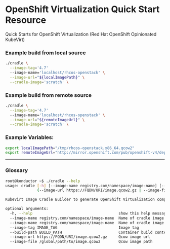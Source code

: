 # OpenShift Virtualization Quick Start Resource 
Quick Starts for OpenShift Virtualization (Red Hat OpenShift Opinionated KubeVirt)

### Example build from local source
```sh
./cradle \
  --image-tag='4.7'
  --image-name='localhost/rhcos-openstack' \
  --image-url="${localImagePath}" \
  --cradle-image='scratch' \
```

### Example build from remote source
```sh
./cradle \
  --image-tag='4.7'
  --image-name='localhost/rhcos-openstack' \
  --image-url="${remoteImageUrl}" \
  --cradle-image='scratch' \
```

### Example Variables:
```sh
export localImagePath="/tmp/rhcos-openstack.x86_64.qcow2"
export remoteImageUrl="http://mirror.openshift.com/pub/openshift-v4/dependencies/rhcos/latest/latest/rhcos-openstack.x86_64.qcow2.gz" 
```
---------------------------------------------------------------------
### Glossary
```sh
root@konductor ~$ ./cradle --help
usage: cradle [-h] [--image-name registry.com/namespace/image-name] [--image-tag IMAGE_TAG] [--build-path BUILD_PATH]
              (--image-url https://FQDN/URI/image.qcow2.gz | --image-file /global/path/to/image.qcow2)

KubeVirt Image Cradle Builder to generate OpenShift Virtualization compatible qcow2 import images

optional arguments:
  -h, --help                                      show this help message
  --image-name registry.com/namespace/image-name  Name of cradle image
  --image-name registry.com/namespace/image-name  Name of cradle image
  --image-tag IMAGE_TAG                           Image tag
  --build-path BUILD_PATH                         Container build context global path
  --image-url https://FQDN/URI/image.qcow2.gz     Qcow image url
  --image-file /global/path/to/image.qcow2        Qcow image path
```
